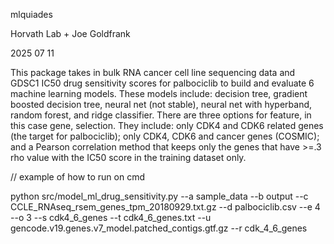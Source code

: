 mlquiades

Horvath Lab + Joe Goldfrank

2025 07 11

This package takes in bulk RNA cancer cell line sequencing data and GDSC1 IC50 drug sensitivity scores for palbociclib to build and evaluate 6 machine learning models.
These models include: decision tree, gradient boosted decision tree, neural net (not stable), neural net with hyperband, random forest, and ridge classifier.
There are three options for feature, in this case gene, selection. They include: only CDK4 and CDK6 related genes (the target for palbociclib); only CDK4, CDK6 and cancer genes (COSMIC); and a Pearson correlation method that keeps only the genes that have >=.3 rho value with the IC50 score in the training dataset only.


// example of how to run on cmd

python src/model_ml_drug_sensitivity.py --a sample_data --b output --c CCLE_RNAseq_rsem_genes_tpm_20180929.txt.gz --d palbociclib.csv --e 4 --o 3 --s cdk4_6_genes --t cdk4_6_genes.txt --u gencode.v19.genes.v7_model.patched_contigs.gtf.gz --r cdk_4_6_genes
